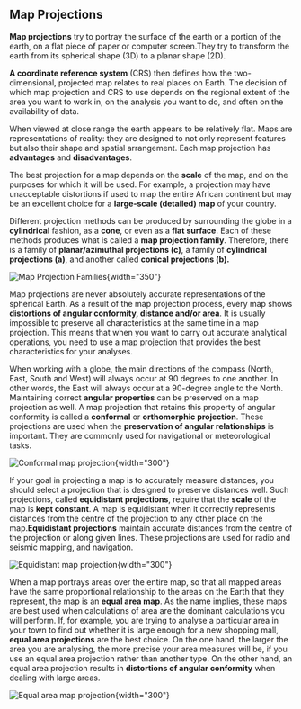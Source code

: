 ## Map Projections

**Map projections** try to portray the surface of the earth or a portion of the earth, on a flat piece of paper or computer screen.They try to transform the earth from its spherical shape (3D) to a planar shape (2D).

**A coordinate reference system** (CRS) then defines how the two-dimensional, projected map relates to real places on Earth. The decision of which map projection and CRS to use depends on the regional extent of the area you want to work in, on the analysis you want to do, and often on the availability of data.

When viewed at close range the earth appears to be relatively flat. Maps are representations of reality: they are designed to not only represent features but also their shape and spatial arrangement. Each map projection has **advantages** and **disadvantages**.

The best projection for a map depends on the **scale** of the map, and on the purposes for which it will be used. For example, a projection may have unacceptable distortions if used to map the entire African continent but may be an excellent choice for a **large-scale (detailed) map** of your country.

Different projection methods can be produced by surrounding the globe in a **cylindrical** fashion, as a **cone**, or even as a **flat surface**. Each of these methods produces what is called a **map projection family**. Therefore, there is a family of **planar/azimuthal projections (c)**, a family of **cylindrical projections (a)**, and another called **conical projections (b).**

![Map Projection Families](../../../images/Map_projection_families.png){width="350"}

Map projections are never absolutely accurate representations of the spherical Earth. As a result of the map projection process, every map shows **distortions of angular conformity, distance and/or area**. It is usually impossible to preserve all characteristics at the same time in a map projection. This means that when you want to carry out accurate analytical operations, you need to use a map projection that provides the best characteristics for your analyses.

When working with a globe, the main directions of the compass (North, East, South and West) will always occur at 90 degrees to one another. In other words, the East will always occur at a 90-degree angle to the North. Maintaining correct **angular properties** can be preserved on a map projection as well. A map projection that retains this property of angular conformity is called a **conformal** or **orthomorphic projection**. These projections are used when the **preservation of angular relationships** is important. They are commonly used for navigational or meteorological tasks.

![Conformal map projection](../../../images/Orthomorphic_map_projection.png){width="300"}

If your goal in projecting a map is to accurately measure distances, you should select a projection that is designed to preserve distances well. Such projections, called **equidistant projections**, require that the **scale** of the map is **kept constant**. A map is equidistant when it correctly represents distances from the centre of the projection to any other place on the map.**Equidistant projections** maintain accurate distances from the centre of the projection or along given lines. These projections are used for radio and seismic mapping, and navigation.

![Equidistant map projection](../../../images/Equidistant_map_projection.png){width="300"}

When a map portrays areas over the entire map, so that all mapped areas have the same proportional relationship to the areas on the Earth that they represent, the map is an **equal area map**. As the name implies, these maps are best used when calculations of area are the dominant calculations you will perform. If, for example, you are trying to analyse a particular area in your town to find out whether it is large enough for a new shopping mall, **equal area projections** are the best choice. On the one hand, the larger the area you are analysing, the more precise your area measures will be, if you use an equal area projection rather than another type. On the other hand, an equal area projection results in **distortions of angular conformity** when dealing with large areas.

![Equal area map projection](../../../images/Equal_area_map_projection.png){width="300"}
